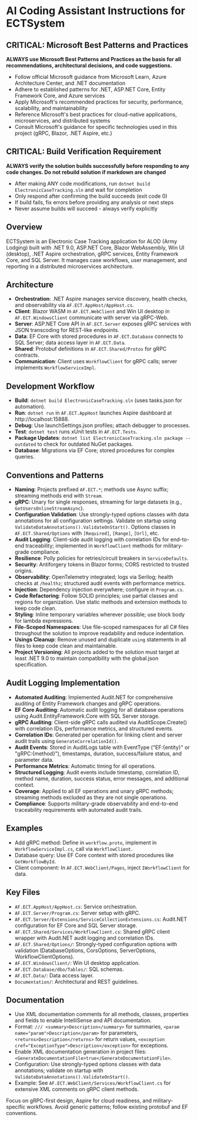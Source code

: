 # AI Coding Assistant Instructions for ECTSystem

## CRITICAL: Microsoft Best Patterns and Practices
**ALWAYS use Microsoft Best Patterns and Practices as the basis for all recommendations, architectural decisions, and code suggestions.**

- Follow official Microsoft guidance from Microsoft Learn, Azure Architecture Center, and .NET documentation
- Adhere to established patterns for .NET, ASP.NET Core, Entity Framework Core, and Azure services
- Apply Microsoft's recommended practices for security, performance, scalability, and maintainability
- Reference Microsoft's best practices for cloud-native applications, microservices, and distributed systems
- Consult Microsoft's guidance for specific technologies used in this project (gRPC, Blazor, .NET Aspire, etc.)

## CRITICAL: Build Verification Requirement
**ALWAYS verify the solution builds successfully before responding to any code changes. Do not rebuild solution if markdown are changed**

- After making ANY code modifications, run `dotnet build ElectronicCaseTracking.sln` and wait for completion
- Only respond after confirming the build succeeds (exit code 0)
- If build fails, fix errors before providing any analysis or next steps
- Never assume builds will succeed - always verify explicitly

## Overview
ECTSystem is an Electronic Case Tracking application for ALOD (Army Lodging) built with .NET 9.0, ASP.NET Core, Blazor WebAssembly, Win UI (desktop), .NET Aspire orchestration, gRPC services, Entity Framework Core, and SQL Server. It manages case workflows, user management, and reporting in a distributed microservices architecture.

## Architecture
- **Orchestration**: .NET Aspire manages service discovery, health checks, and observability via `AF.ECT.AppHost/AppHost.cs`.
- **Client**: Blazor WASM in `AF.ECT.WebClient` and Win UI desktop in `AF.ECT.WindowsClient` communicate with server via gRPC-Web.
- **Server**: ASP.NET Core API in `AF.ECT.Server` exposes gRPC services with JSON transcoding for REST-like endpoints.
- **Data**: EF Core with stored procedures in `AF.ECT.Database` connects to SQL Server; data access layer in `AF.ECT.Data`.
- **Shared**: Protobuf definitions in `AF.ECT.Shared/Protos` for gRPC contracts.
- **Communication**: Client uses `WorkflowClient` for gRPC calls; server implements `WorkflowServiceImpl`.

## Development Workflow
- **Build**: `dotnet build ElectronicCaseTracking.sln` (uses tasks.json for automation).
- **Run**: `dotnet run` in `AF.ECT.AppHost` launches Aspire dashboard at http://localhost:15888.
- **Debug**: Use launchSettings.json profiles; attach debugger to processes.
- **Test**: `dotnet test` runs xUnit tests in `AF.ECT.Tests`.
- **Package Updates**: `dotnet list ElectronicCaseTracking.sln package --outdated` to check for outdated NuGet packages.
- **Database**: Migrations via EF Core; stored procedures for complex queries.


## Conventions and Patterns
- **Naming**: Projects prefixed `AF.ECT.*`; methods use Async suffix; streaming methods end with `Stream`.
- **gRPC**: Unary for single responses, streaming for large datasets (e.g., `GetUsersOnlineStreamAsync`).
- **Configuration Validation**: Use strongly-typed options classes with data annotations for all configuration settings. Validate on startup using `ValidateDataAnnotations().ValidateOnStart()`. Options classes in `AF.ECT.Shared/Options` with `[Required]`, `[Range]`, `[Url]`, etc.
- **Audit Logging**: Client-side audit logging with correlation IDs for end-to-end traceability; implemented in `WorkflowClient` methods for military-grade compliance.
- **Resilience**: Polly policies for retries/circuit breakers in `ServiceDefaults`.
- **Security**: Antiforgery tokens in Blazor forms; CORS restricted to trusted origins.
- **Observability**: OpenTelemetry integrated; logs via Serilog; health checks at `/healthz`; structured audit events with performance metrics.
- **Injection**: Dependency injection everywhere; configure in `Program.cs`.
- **Code Refactoring**: Follow SOLID principles; use partial classes and regions for organization. Use static methods and extension methods to keep code clean.
- **Styling**: Inline temporary variables wherever possible; use block body for lambda expressions.
- **File-Scoped Namespaces**: Use file-scoped namespaces for all C# files throughout the solution to improve readability and reduce indentation.
- **Usings Cleanup**: Remove unused and duplicate `using` statements in all files to keep code clean and maintainable.
- **Project Versioning**: All projects added to the solution must target at least .NET 9.0 to maintain compatibility with the global.json specification.

## Audit Logging Implementation
- **Automated Auditing**: Implemented Audit.NET for comprehensive auditing of Entity Framework changes and gRPC operations.
- **EF Core Auditing**: Automatic audit logging for all database operations using Audit.EntityFramework.Core with SQL Server storage.
- **gRPC Auditing**: Client-side gRPC calls audited via AuditScope.Create() with correlation IDs, performance metrics, and structured events.
- **Correlation IDs**: Generated per operation for linking client and server audit trails using `GenerateCorrelationId()`.
- **Audit Events**: Stored in AuditLogs table with EventType ("EF:{entity}" or "gRPC:{method}"), timestamps, duration, success/failure status, and parameter data.
- **Performance Metrics**: Automatic timing for all operations.
- **Structured Logging**: Audit events include timestamp, correlation ID, method name, duration, success status, error messages, and additional context.
- **Coverage**: Applied to all EF operations and unary gRPC methods; streaming methods excluded as they are not single operations.
- **Compliance**: Supports military-grade observability and end-to-end traceability requirements with automated audit trails.

## Examples
- Add gRPC method: Define in `workflow.proto`, implement in `WorkflowServiceImpl.cs`, call via `WorkflowClient`.
- Database query: Use EF Core context with stored procedures like `GetWorkflowById`.
- Client component: In `AF.ECT.WebClient/Pages`, inject `IWorkflowClient` for data.

## Key Files
- `AF.ECT.AppHost/AppHost.cs`: Service orchestration.
- `AF.ECT.Server/Program.cs`: Server setup with gRPC.
- `AF.ECT.Server/Extensions/ServiceCollectionExtensions.cs`: Audit.NET configuration for EF Core and SQL Server storage.
- `AF.ECT.Shared/Services/WorkflowClient.cs`: Shared gRPC client wrapper with Audit.NET audit logging and correlation IDs.
- `AF.ECT.Shared/Options/`: Strongly-typed configuration options with validation (DatabaseOptions, CorsOptions, ServerOptions, WorkflowClientOptions).
- `AF.ECT.WindowsClient/`: Win UI desktop application.
- `AF.ECT.Database/dbo/Tables/`: SQL schemas.
- `AF.ECT.Data/`: Data access layer.
- `Documentation/`: Architectural and REST guidelines.

## Documentation
- Use XML documentation comments for all methods, classes, properties and fields to enable IntelliSense and API documentation.
- Format: `/// <summary>Description</summary>` for summaries, `<param name="param">Description</param>` for parameters, `<returns>Description</returns>` for return values, `<exception cref="ExceptionType">Description</exception>` for exceptions.
- Enable XML documentation generation in project files: `<GenerateDocumentationFile>true</GenerateDocumentationFile>`.
- Configuration: Use strongly-typed options classes with data annotations; validate on startup with `ValidateDataAnnotations().ValidateOnStart()`.
- Example: See `AF.ECT.WebClient/Services/WorkflowClient.cs` for extensive XML comments on gRPC client methods.

Focus on gRPC-first design, Aspire for cloud readiness, and military-specific workflows. Avoid generic patterns; follow existing protobuf and EF conventions.